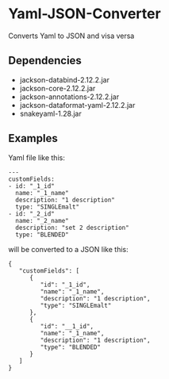 # Yaml-JSON-Converter
Converts Yaml to JSON and visa versa

## Dependencies

 - jackson-databind-2.12.2.jar 
 - jackson-core-2.12.2.jar
 - jackson-annotations-2.12.2.jar 
 - jackson-dataformat-yaml-2.12.2.jar
 - snakeyaml-1.28.jar
 
## Examples

Yaml file like this:

    ---
    customFields:
    - id: "_1_id"
      name: "_1_name"
      description: "1 description"
      type: "SINGLEmalt"
    - id: "_2_id"
      name: "_2_name"
      description: "set 2 description"
      type: "BLENDED"

will be converted to a JSON like this:

    {
       "customFields": [
          {
             "id": "_1_id",
             "name": "_1_name",
             "description": "1 description",
             "type": "SINGLEmalt"
          },
          {
             "id": "__1_id",
             "name": "_1_name",
             "description": "1 description",
             "type": "BLENDED"
          }
       ]
    }
